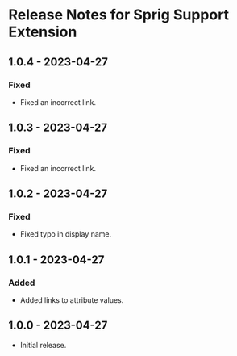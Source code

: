 # Release Notes for Sprig Support Extension

## 1.0.4 - 2023-04-27
### Fixed
- Fixed an incorrect link.

## 1.0.3 - 2023-04-27
### Fixed
- Fixed an incorrect link.

## 1.0.2 - 2023-04-27
### Fixed
- Fixed typo in display name.

## 1.0.1 - 2023-04-27
### Added
- Added links to attribute values.

## 1.0.0 - 2023-04-27
- Initial release.